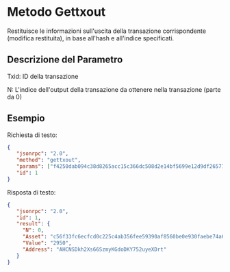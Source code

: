 # Metodo Gettxout 

Restituisce le informazioni sull'uscita della transazione corrispondente (modifica restituita), in base all'hash e all'indice specificati.

## Descrizione del Parametro

Txid: ID della transazione

N: L'indice dell'output della transazione da ottenere nella transazione (parte da 0)

## Esempio

Richiesta di testo:

```json
{
   "jsonrpc": "2.0",
   "method": "gettxout",
   "params": ["f4250dab094c38d8265acc15c366dc508d2e14bf5699e12d9df26577ed74d657", 0],
   "id": 1
}
```

Risposta di testo:

```json
{
   "jsonrpc": "2.0",
   "id": 1,
   "result": {
     "N": 0,
     "Asset": "c56f33fc6ecfcd0c225c4ab356fee59390af8560be0e930faebe74a6daff7c9b",
     "Value": "2950",
     "Address": "AHCNSDkh2Xs66SzmyKGdoDKY752uyeXDrt"
   }
}
```
